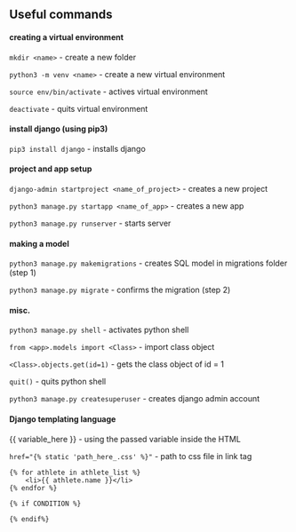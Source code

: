 ## Useful commands

#### creating a virtual environment

`mkdir <name>` - create a new folder

`python3 -m venv <name>` - create a new virtual environment

`source env/bin/activate` - actives virtual environment

`deactivate` - quits virtual environment

#### install django (using pip3)

`pip3 install django` - installs django

#### project and app setup

`django-admin startproject <name_of_project>` - creates a new project

`python3 manage.py startapp <name_of_app>` - creates a new app

`python3 manage.py runserver` - starts server

#### making a model

`python3 manage.py makemigrations` - creates SQL model in migrations folder (step 1)

`python3 manage.py migrate` - confirms the migration (step 2)

#### misc.

`python3 manage.py shell` - activates python shell

`from <app>.models import <Class>` - import class object

`<Class>.objects.get(id=1)` - gets the class object of id = 1

`quit()` - quits python shell

`python3 manage.py createsuperuser` - creates django admin account

#### Django templating language

{{ variable_here }} - using the passed variable inside the HTML

`href="{% static 'path_here_.css' %}"` - path to css file in link tag

```
{% for athlete in athlete_list %}
    <li>{{ athlete.name }}</li>
{% endfor %}
```

```
{% if CONDITION %}

{% endif%}
```
